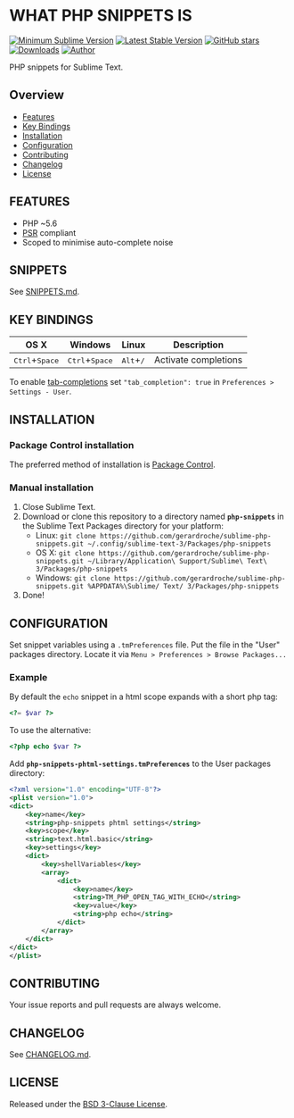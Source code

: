 # WHAT PHP SNIPPETS IS

[![Minimum Sublime Version](https://img.shields.io/badge/sublime-%3E%3D%203.0-brightgreen.svg?style=flat-square)](https://sublimetext.com) [![Latest Stable Version](https://img.shields.io/github/tag/gerardroche/sublime-php-snippets.svg?style=flat-square&label=stable)](https://github.com/gerardroche/sublime-php-snippets/tags) [![GitHub stars](https://img.shields.io/github/stars/gerardroche/sublime-php-snippets.svg?style=flat-square)](https://github.com/gerardroche/sublime-php-snippets/stargazers) [![Downloads](https://img.shields.io/packagecontrol/dt/php-snippets.svg?style=flat-square)](https://packagecontrol.io/packages/php-snippets) [![Author](https://img.shields.io/badge/twitter-gerardroche-blue.svg?style=flat-square)](https://twitter.com/gerardroche)

PHP snippets for Sublime Text.

## Overview

* [Features](#features)
* [Key Bindings](#key-bindings)
* [Installation](#installation)
* [Configuration](#configuration)
* [Contributing](#contributing)
* [Changelog](#changelog)
* [License](#license)

## FEATURES

* PHP ~5.6
* [PSR](http://www.php-fig.org) compliant
* Scoped to minimise auto-complete noise

## SNIPPETS

See [SNIPPETS.md](SNIPPETS.md).

## KEY BINDINGS

| OS X | Windows | Linux | Description |
|------|---------|-------|-------------|
| <kbd>Ctrl</kbd>+<kbd>Space</kbd> | <kbd>Ctrl</kbd>+<kbd>Space</kbd> | <kbd>Alt</kbd>+<kbd>/</kbd> | Activate completions |

To enable [tab-completions](http://docs.sublimetext.info/en/latest/extensibility/completions.html#tab-completed-completions) set `"tab_completion": true` in `Preferences > Settings - User`.

## INSTALLATION

### Package Control installation

The preferred method of installation is [Package Control](https://packagecontrol.io/browse/authors/gerardroche).

### Manual installation

1. Close Sublime Text.
2. Download or clone this repository to a directory named **`php-snippets`** in the Sublime Text Packages directory for your platform:
    * Linux: `git clone https://github.com/gerardroche/sublime-php-snippets.git ~/.config/sublime-text-3/Packages/php-snippets`
    * OS X: `git clone https://github.com/gerardroche/sublime-php-snippets.git ~/Library/Application\ Support/Sublime\ Text\ 3/Packages/php-snippets`
    * Windows: `git clone https://github.com/gerardroche/sublime-php-snippets.git %APPDATA%\Sublime/ Text/ 3/Packages/php-snippets`
3. Done!

## CONFIGURATION

Set snippet variables using a `.tmPreferences` file. Put the file in the "User" packages directory. Locate it via `Menu > Preferences > Browse Packages...`

### Example

By default the `echo` snippet in a html scope expands with a short php tag:

```php
<?= $var ?>
```

To use the alternative:

```php
<?php echo $var ?>
```

Add **`php-snippets-phtml-settings.tmPreferences`** to the User packages directory:

```xml
<?xml version="1.0" encoding="UTF-8"?>
<plist version="1.0">
<dict>
    <key>name</key>
    <string>php-snippets phtml settings</string>
    <key>scope</key>
    <string>text.html.basic</string>
    <key>settings</key>
    <dict>
        <key>shellVariables</key>
        <array>
            <dict>
                <key>name</key>
                <string>TM_PHP_OPEN_TAG_WITH_ECHO</string>
                <key>value</key>
                <string>php echo</string>
            </dict>
        </array>
    </dict>
</dict>
</plist>
```

## CONTRIBUTING

Your issue reports and pull requests are always welcome.

## CHANGELOG

See [CHANGELOG.md](CHANGELOG.md).

## LICENSE

Released under the [BSD 3-Clause License](LICENSE).
